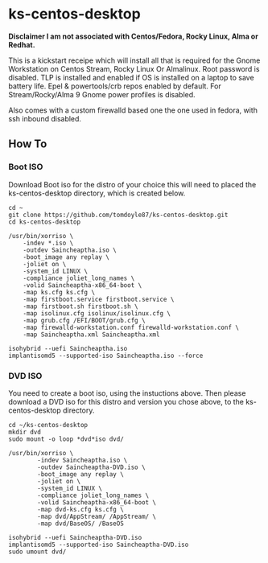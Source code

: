 #  ks-centos-desktop
**Disclaimer I am not associated with Centos/Fedora, Rocky Linux, Alma or Redhat.**

This is a kickstart receipe which will install all that is required for the Gnome Workstation on Centos Stream, Rocky Linux Or Almalinux. Root password is disabled. TLP is installed and enabled if OS is installed on a laptop to save battery life. Epel & powertools/crb repos enabled by default. For Stream/Rocky/Alma 9 Gnome power profiles is disabled.

Also comes with a custom firewalld based one the one used in fedora, with ssh inbound disabled. 

## How To
### Boot ISO

Download Boot iso for the distro of your choice this will need to placed the ks-centos-desktop directory, which is created below.<BR>

    cd ~
    git clone https://github.com/tomdoyle87/ks-centos-desktop.git
    cd ks-centos-desktop
    
	/usr/bin/xorriso \
    	-indev *.iso \
    	-outdev Saincheaptha.iso \
    	-boot_image any replay \
    	-joliet on \
    	-system_id LINUX \
    	-compliance joliet_long_names \
    	-volid Saincheaptha-x86_64-boot \
    	-map ks.cfg ks.cfg \
    	-map firstboot.service firstboot.service \
    	-map firstboot.sh firstboot.sh \
    	-map isolinux.cfg isolinux/isolinux.cfg \
    	-map grub.cfg /EFI/BOOT/grub.cfg \
    	-map firewalld-workstation.conf firewalld-workstation.conf \
    	-map Saincheaptha.xml Saincheaptha.xml

    isohybrid --uefi Saincheaptha.iso 
    implantisomd5 --supported-iso Saincheaptha.iso --force

### DVD ISO

You need to create a boot iso, using the instuctions above. Then please download a DVD iso for this distro and version you chose above, to the ks-centos-desktop directory.<BR>

    cd ~/ks-centos-desktop 
    mkdir dvd 
    sudo mount -o loop *dvd*iso dvd/ 
    
    /usr/bin/xorriso \
    	    -indev Saincheaptha.iso \
    	    -outdev Saincheaptha-DVD.iso \
    	    -boot_image any replay \
    	    -joliet on \
    	    -system_id LINUX \
    	    -compliance joliet_long_names \
    	    -volid Saincheaptha-x86_64-boot \
    	    -map dvd-ks.cfg ks.cfg \
    	    -map dvd/AppStream/ /AppStream/ \
    	    -map dvd/BaseOS/ /BaseOS
    
    isohybrid --uefi Saincheaptha-DVD.iso
    implantisomd5 --supported-iso Saincheaptha-DVD.iso
    sudo umount dvd/
